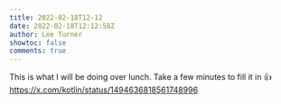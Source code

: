 ```yaml
---
title: 2022-02-18T12-12
date: 2022-02-18T12:12:58Z
author: Lee Turner
showtoc: false
comments: true
---
```


This is what I will be doing over lunch.  Take a few minutes to fill it in 👍 https://x.com/kotlin/status/1494636818561748996

